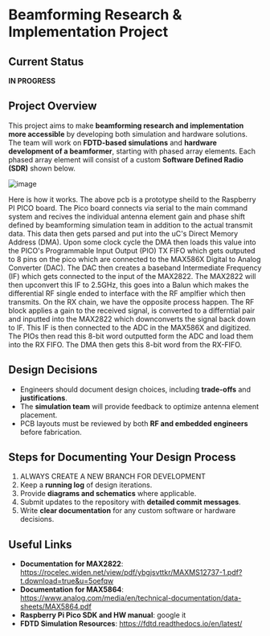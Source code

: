 # Beamforming Research & Implementation Project

## Current Status
**IN PROGRESS**

## Project Overview

This project aims to make **beamforming research and implementation more accessible** by developing both simulation and hardware solutions. The team will work on **FDTD-based simulations** and **hardware development of a beamformer**, starting with phased array elements. Each phased array element will consist of a custom **Software Defined Radio (SDR)** shown below. 


![image](https://github.com/user-attachments/assets/cfbac92b-7dc3-4aab-b908-bf5a2831948e)

Here is how it works. The above pcb is a prototype sheild to the Raspberry PI PICO board. The Pico board connects via serial to the main command system and recives the individual antenna element gain and phase shift defined by beamforming simulation team in addition to the actual transmit data. This data then gets parsed and put into the uC's Direct Memory Address (DMA). Upon some clock cycle the DMA then loads this value into the PICO's Programmable Input Output (PIO) TX FIFO which gets outputed to 8 pins on the pico which are connected to the MAX586X Digital to Analog Converter (DAC). The DAC then creates a baseband Intermediate Frequency (IF) which gets connected to the input of the MAX2822. The MAX2822 will then upconvert this IF to 2.5GHz, this goes into a Balun which makes the differential RF single ended to interface with the RF amplfier which then transmits. 
On the RX chain, we have the opposite process happen. The RF block applies a gain to the received signal, is converted to a differntial pair and inputted into the MAX2822 which downconverts the signal back down to IF. This IF is then connected to the ADC in the MAX586X and digitized. The PIOs then read this 8-bit word outputted form the ADC and load them into the RX FIFO. The DMA then gets this 8-bit word from the RX-FIFO.




## Design Decisions

- Engineers should document design choices, including **trade-offs** and **justifications**.
- The **simulation team** will provide feedback to optimize antenna element placement.
- PCB layouts must be reviewed by both **RF and embedded engineers** before fabrication.

## Steps for Documenting Your Design Process

1. ALWAYS CREATE A NEW BRANCH FOR DEVELOPMENT
2. Keep a **running log** of design iterations.
3. Provide **diagrams and schematics** where applicable.
4. Submit updates to the repository with **detailed commit messages**.
5. Write **clear documentation** for any custom software or hardware decisions.


## Useful Links

- **Documentation for MAX2822**: https://rocelec.widen.net/view/pdf/ybgjsvttkr/MAXMS12737-1.pdf?t.download=true&u=5oefqw
- **Documentation for MAX5864**: https://www.analog.com/media/en/technical-documentation/data-sheets/MAX5864.pdf
- **Raspberry Pi Pico SDK and HW manual**: google it
- **FDTD Simulation Resources**: https://fdtd.readthedocs.io/en/latest/


